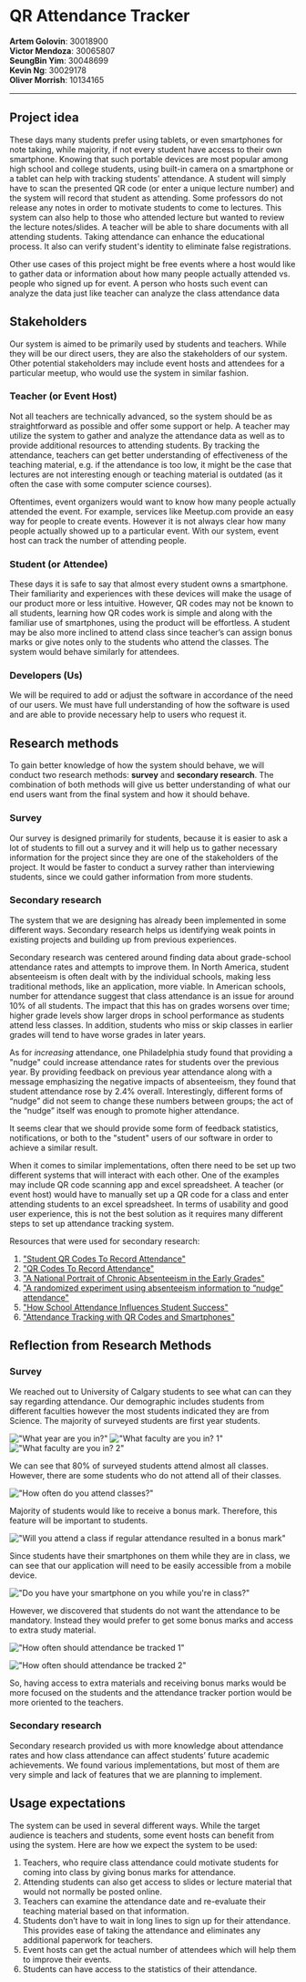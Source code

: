 # QR Attendance Tracker

<div style="display: flex; flex-direction: column; margin-bottom: 15px;">
  <p style="margin: 0;"><b>Artem Golovin</b>: 30018900</p>
  <p style="margin: 0;"><b>Victor Mendoza</b>: 30065807</p>
  <p style="margin: 0;"><b>SeungBin Yim</b>: 30048699</p>
  <p style="margin: 0;"><b>Kevin Ng</b>: 30029178</p>
  <p style="margin: 0;"><b>Oliver Morrish</b>: 10134165</p>
</div>

---

## Project idea

These days many students prefer using tablets, or even smartphones for note taking, while majority, if not every student have access to their own smartphone. Knowing that such portable devices are most popular among high school and college students, using built-in camera on a smartphone or a tablet can help with tracking students' attendance. A student will simply have to scan the presented QR code (or enter a unique lecture number) and the system will record that student as attending. Some professors do not release any notes in order to motivate students to come to lectures. This system can also help to those who attended lecture but wanted to review the lecture notes/slides. A teacher will be able to share documents with all attending students. Taking attendance can enhance the educational process. It also can verify student's identity to eliminate false registrations.

Other use cases of this project might be free events where a host would like to gather data or information about how many people actually attended vs. people who signed up for event. A person who hosts such event can analyze the data just like teacher can analyze the class attendance data

## Stakeholders

Our system is aimed to be primarily used by students and teachers. While they will be our direct users, they are also the stakeholders of our system. Other potential stakeholders may include event hosts and attendees for a particular meetup, who would use the system in similar fashion.

### Teacher (or Event Host)

Not all teachers are technically advanced, so the system should be as straightforward as possible and offer some support or help. A teacher may utilize the system to gather and analyze the attendance data as well as to provide additional resources to attending students. By tracking the attendance, teachers can get better understanding of effectiveness of the teaching material, e.g. if the attendance is too low, it might be the case that lectures are not interesting enough or teaching material is outdated (as it often the case with some computer science courses).

Oftentimes, event organizers would want to know how many people actually attended the event. For example, services like Meetup.com provide an easy way for people to create events. However it is not always clear how many people actually showed up to a particular event. With our system, event host can track the number of attending people.

### Student (or Attendee)

These days it is safe to say that almost every student owns a smartphone. Their familiarity and experiences with these devices will make the usage of our product more or less intuitive. However, QR codes may not be known to all students, learning how QR codes work is simple and along with the familiar use of smartphones, using the product will be effortless. A student may be also more inclined to attend class since teacher’s can assign bonus marks or give notes only to the students who attend the classes. The system would behave similarly for attendees.

### Developers (Us)

We will be required to add or adjust the software in accordance of the need of our users. We must have full understanding of how the software is used and are able to provide necessary help to users who request it.

## Research methods

To gain better knowledge of how the system should behave, we will conduct two research methods: **survey** and **secondary research**. The combination of both methods will give us better understanding of what our end users want from the final system and how it should behave.

### Survey

Our survey is designed primarily for students, because it is easier to ask a lot of students to fill out a survey and it will help us to gather necessary information for the project since they are one of the stakeholders of the project. It would be faster to conduct a survey rather than interviewing students, since we could gather information from more students.

### Secondary research

The system that we are designing has already been implemented in some different ways. Secondary research helps us identifying weak points in existing projects and building up from previous experiences.

Secondary research was centered around finding data about grade-school attendance rates and attempts to improve them. In North America, student absenteeism is often dealt with by the individual schools, making less traditional methods, like an application, more viable. In American schools, number for attendance suggest that class attendance is an issue for around 10% of all students. The impact that this has on grades worsens over time; higher grade levels show larger drops in school performance as students attend less classes. In addition, students who miss or skip classes in earlier grades will tend to have worse grades in later years. 

As for *increasing* attendance, one Philadelphia study found that providing a "nudge" could increase attendance rates for students over the previous year. By providing feedback on previous year attendance along with a message emphasizing the negative impacts of absenteeism, they found that student attendance rose by 2.4% overall. Interestingly, different forms of “nudge” did not seem to change these numbers between groups; the act of the “nudge” itself was enough to promote higher attendance. 

It seems clear that we should provide some form of feedback statistics, notifications, or both to the "student" users of our software in order to achieve a similar result.

When it comes to similar implementations, often there need to be set up two different systems that will interact with each other. One of the examples may include QR code scanning app and excel spreadsheet. A teacher (or event host) would have to manually set up a QR code for a class and enter attending students to an excel spreadsheet. In terms of usability and good user experience, this is not the best solution as it requires many different steps to set up attendance tracking system.

Resources that were used for secondary research:

1. ["Student QR Codes To Record Attendance"](https://www.jackrabbitclass.com/blog/use-student-qr-codes-to-record-attendance/)
2. ["QR Codes To Record Attendance"](https://blog.qrstuff.com/2017/11/15/qr-codes-for-attendance-tracking)
3. ["A National Portrait of Chronic Absenteeism in the Early Grades"](https://www.attendanceworks.org/wp-content/uploads/2017/09/A-National-Portrait-of-Chronic-Absenteeism-in-the-Early-Grades-Oct-2007.pdf)
4. ["A randomized experiment using absenteeism information to “nudge” attendance"](https://www.attendanceworks.org/wp-content/uploads/2017/09/Todd-postcard-Nudge-research-publis-REL_2017252.pdf)
5. ["How School Attendance Influences Student Success"](https://www.attendanceworks.org/wp-content/uploads/2017/05/Absenses-Add-Up_September-3rd-2014.pdf)
6. ["Attendance Tracking with QR Codes and Smartphones"](https://www.codereadr.com/blog/attendance-tracking-qr-codes-smartphones/)

## Reflection from Research Methods

### Survey

We reached out to University of Calgary students to see what can can they say regarding attendance. Our demographic includes students from different faculties however the most students indicated they are from Science. The majority of surveyed students are first year students.

!["What year are you in?"](p1_0.png)
!["What faculty are you in? 1"](p1_1_1.png)
!["What faculty are you in? 2"](p1_1_2.png)

We can see that 80% of surveyed students attend almost all classes. However, there are some students who do not attend all of their classes.

!["How often do you attend classes?"](image_2.png)

Majority of students would like to receive a bonus mark. Therefore, this feature will be important to students.

!["Will you attend a class if regular attendance resulted in a bonus mark"](image_3.png)

Since students have their smartphones on them while they are in class, we can see that our application will need to be easily accessible from a mobile device.

!["Do you have your smartphone on you while you're in class?"](image_4.png)

However, we discovered that students do not want the attendance to be mandatory. Instead they would prefer to get some bonus marks and access to extra study material.

!["How often should attendance be tracked 1"](image_5.png)

!["How often should attendance be tracked 2"](image_6.png)

So, having access to extra materials and receiving bonus marks would be more focused on the students and the attendance tracker portion would be more oriented to the teachers.

### Secondary research

Secondary research provided us with more knowledge about attendance rates and how class attendance can affect students’ future academic achievements. We found various implementations, but most of them are very simple and lack of features that we are planning to implement.

## Usage expectations

The system can be used in several different ways. While the target audience is teachers and students, some event hosts can benefit from using the system. Here are how we expect the system to be used:

1. Teachers, who require class attendance could motivate students for coming into class by giving bonus marks for attendance.
2. Attending students can also get access to slides or lecture material that would not normally be posted online.
3. Teachers can examine the attendance date and re-evaluate their teaching material based on that information.
4. Students don’t have to wait in long lines to sign up for their attendance. This provides ease of taking the attendance and eliminates any additional paperwork for teachers.
5. Event hosts can get the actual number of attendees which will help them to improve their events.
6. Students can have access to the statistics of their attendance.


